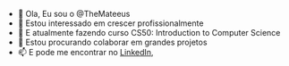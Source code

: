 - 👋 Ola, Eu sou o @TheMateeus
- 👀 Estou  interessado em crescer profissionalmente
- 🌱 E atualmente fazendo curso CS50: Introduction to Computer Science
- 💞️ Estou procurando colaborar em grandes projetos
- 📫 E pode me encontrar no [LinkedIn](https://www.linkedin.com/in/themateeus/),

<!---
TheMateeus/TheMateeus is a ✨ special ✨ repository because its `README.md` (this file) appears on your GitHub profile.
You can click the Preview link to take a look at your changes.
--->
